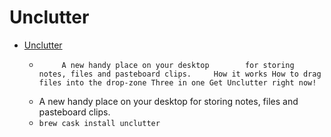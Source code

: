 # Unclutter
- [Unclutter](https://unclutterapp.com/)
  -          A new handy place on your desktop        for storing notes, files and pasteboard clips.     How it works How to drag files into the drop-zone Three in one Get Unclutter right now!
  - A new handy place on your desktop for storing notes, files and pasteboard clips.
  - `brew cask install unclutter`
